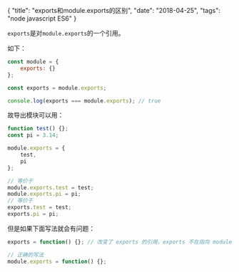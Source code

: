 {
  "title": "exports和module.exports的区别",
  "date": "2018-04-25",
  "tags": "node javascript ES6"
}


`exports`是对`module.exports`的一个引用。

如下：

```js
const module = {
    exports: {}
};

const exports = module.exports;

console.log(exports === module.exports); // true
```

<!-- lph -->

故导出模块可以用：

```js
function test() {};
const pi = 3.14;

module.exports = {
    test,
    pi
};

// 等价于
module.exports.test = test;
module.exports.pi = pi;
// 等价于
exports.test = test;
exports.pi = pi;
```

但是如果下面写法就会有问题：

```js
exports = function() {}; // 改变了 exports 的引用，exports 不在指向 module.exports; 而 require 只能看到module.exports 这个对象，看不到 exports

// 正确的写法
module.exports = function() {};
```

